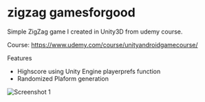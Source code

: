 # zigzag gamesforgood
Simple ZigZag game I created in Unity3D from udemy course.

Course: https://www.udemy.com/course/unityandroidgamecourse/

Features
- Highscore using Unity Engine playerprefs function
- Randomized Plaform generation

![Screenshot 1](https://github.com/desrocm/zigzag-gamesforgood/Screenshot_20200409-163015.png)
